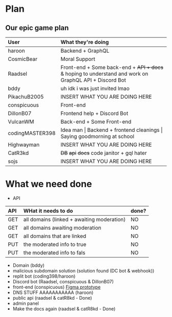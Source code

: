 # Plan
Our epic game plan
---------



| User | What they're doing |
|:-|:-|
| haroon | Backend + GraphQL |
| CosmicBear | Moral Support | <!--lmao -->
| Raadsel | Front-end + Some back-end + ~~API + docs~~ & hoping to understand and work on GraphQL API + Discord Bot<!-- I give better moral support then CosmicBear!!1!--> |
| bddy | uh idk i was just invited lmao | <!--domain stuff? -->
| PikachuB2005 | INSERT WHAT YOU ARE DOING HERE <!--obviously graphql -cosmic --> | <!-- haroon is doing graphql, idk if I can help with this ;-; -->
| conspicuous | Front-end |
| DillonB07 | Frontend help + Discord Bot |
| VulcanWM | Back-end + Some Front-end |
| codingMASTER398 | Idea man \| Backend + frontend cleanings \| Saying goodmorning at school |
| Highwayman | INSERT WHAT YOU ARE DOING HERE |
| CatR3kd | ~~DB~~ ~~api~~ ~~docs~~ code janitor + gql hater | <!-- just more cooler B) --> 
| sojs | INSERT WHAT YOU ARE DOING HERE |

# What we need done

- API

|API | WHat it needs to do | done? | 
|:-|:-|:-|
|GET| all domains (linked + awaiting moderation)| NO |
|GET| all domains awaiting moderation| NO |
|GET| all domains that are linked| NO |
|PUT| the moderated info to true| NO |
|PUT| the moderated info to fals| NO |




- Domain (bddy) <!-- Ayy bddy -->
- malicious subdomain solution (solution found (DC bot & webhook)) <!-- manual approval? I would use a discord bot + server for that, but nonmanual is preferable -->  <!-- If it's a trending Repl, why not do it automatically? -->
- replit bot (coding398/haroon)
- Discord bot (Raadsel, conspicuous & DillonB07)
- front-end (conspicuous) [Figma prototype](https://www.figma.com/file/MZWlrNJagX0AwV6VkccTO1/repls.best) <!--Maybe that it shows random repls with  a subdomain on the hompage-->
- DNS STUFF AAAAAAAAAAA (haroon) <!-- should we use cloudflare? i have more experience with that - If you have more experience with that thats great!--> 
- public api (raadsel & catR8kd - Done)<!--For what then? See when someone got a domain?-->
- admin panel
- Make the docs again (raadsel & catR8kd - Done)